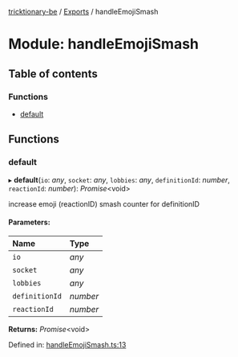 [tricktionary-be](../README.md) / [Exports](../modules.md) / handleEmojiSmash

# Module: handleEmojiSmash

## Table of contents

### Functions

- [default](handleemojismash.md#default)

## Functions

### default

▸ **default**(`io`: *any*, `socket`: *any*, `lobbies`: *any*, `definitionId`: *number*, `reactionId`: *number*): *Promise*<void\>

increase emoji (reactionID) smash counter for definitionID

#### Parameters:

Name | Type |
:------ | :------ |
`io` | *any* |
`socket` | *any* |
`lobbies` | *any* |
`definitionId` | *number* |
`reactionId` | *number* |

**Returns:** *Promise*<void\>

Defined in: [handleEmojiSmash.ts:13](https://github.com/story-squad/tricktionary-be/blob/e2df648/src/sockets/handleEmojiSmash.ts#L13)
